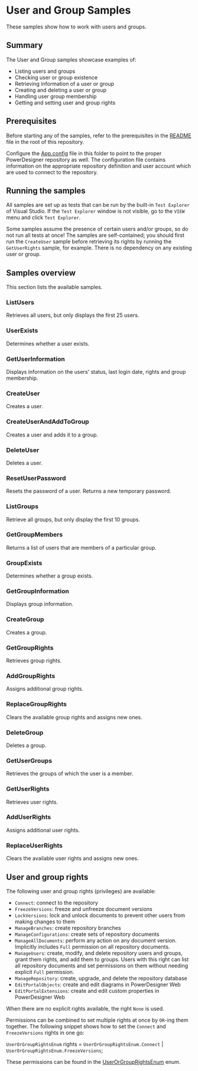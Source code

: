 # User and Group Samples

These samples show how to work with users and groups.

## Summary
The User and Group samples showcase examples of:

* Listing users and groups
* Checking user or group existence
* Retrieving information of a user or group
* Creating and deleting a user or group
* Handling user group membership
* Getting and setting user and group rights

## Prerequisites
Before starting any of the samples, refer to the prerequisites in the [README](../../README.md) file in the root of this repository.

Configure the [App.config](App.config) file in this folder to point to the proper PowerDesigner repository as well. The configuration file contains information on the appropriate repository definition and user account which are used to connect to the repository.

## Running the samples
All samples are set up as tests that can be run by the built-in `Test Explorer` of Visual Studio. If the `Test Explorer` window is not visible, go to the `VIEW` menu and click `Test Explorer`.

Some samples assume the presence of certain users and/or groups, so do not run all tests at once! The samples are self-contained; you should first run the `CreateUser` sample before retrieving its rights by running the `GetUserRights` sample, for example. There is no dependency on any existing user or group.

## Samples overview
This section lists the available samples.

### ListUsers

Retrieves all users, but only displays the first 25 users.

### UserExists

Determines whether a user exists.

### GetUserInformation

Displays information on the users' status, last login date, rights and group membership.

### CreateUser

Creates a user.

### CreateUserAndAddToGroup

Creates a user and adds it to a group.

### DeleteUser

Deletes a user.

### ResetUserPassword

Resets the password of a user. Returns a new temporary password.

### ListGroups

Retrieve all groups, but only display the first 10 groups.

### GetGroupMembers

Returns a list of users that are members of a particular group.

### GroupExists

Determines whether a group exists.

### GetGroupInformation

Displays group information.

### CreateGroup

Creates a group.

### GetGroupRights

Retrieves group rights.

### AddGroupRights

Assigns additional group rights.

### ReplaceGroupRights

Clears the available group rights and assigns new ones.

### DeleteGroup

Deletes a group.

### GetUserGroups

Retrieves the groups of which the user is a member.

### GetUserRights

Retrieves user rights.

### AddUserRights

Assigns additional user rights.

### ReplaceUserRights

Clears the available user rights and assigns new ones.

## User and group rights

The following user and group rights (privileges) are available:
- `Connect`: connect to the repository
- `FreezeVersions`: freeze and unfreeze document versions
- `LockVersions`: lock and unlock documents to prevent other users from making changes to them
- `ManageBranches`: create repository branches
- `ManageConfigurations`: create sets of repository documents
- `ManageAllDocuments`: perform any action on any document version. Implicitly includes `Full` permission on all repository documents.
- `ManageUsers`: create, modify, and delete repository users and groups, grant them rights, and add them to groups. Users with this right can list all repository documents and set permissions on them without needing explicit `Full` permission.
- `ManageRepository`: create, upgrade, and delete the repository database
- `EditPortalObjects`: create and edit diagrams in PowerDesigner Web        
- `EditPortalExtensions`: create and edit custom properties in PowerDesigner Web

When there are no explicit rights available, the right `None` is used.

Permissions can be combined to set multiple rights at once by `OR`-ing them together. The following snippet shows how to set the `Connect` and `FreezeVersions` rights in one go: 

`UserOrGroupRightsEnum` rights = `UserOrGroupRightsEnum.Connect` | `UserOrGroupRightsEnum.FreezeVersions`;


These permissions can be found in the [UserOrGroupRightsEnum](../../Common/Enums.cs) enum.







